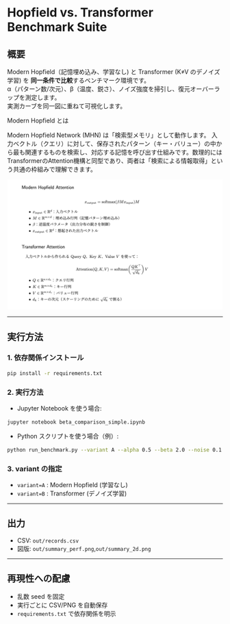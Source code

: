 # Hopfield vs. Transformer Benchmark Suite

## 概要
Modern Hopfield（記憶埋め込み、学習なし) と Transformer (K≠V のデノイズ学習) を **同一条件で比較**するベンチマーク環境です。  
α（パターン数/次元）、β（温度、鋭さ）、ノイズ強度を掃引し、復元オーバーラップを測定します。  
実測カーブを同一図に重ねて可視化します。

Modern Hopfield とは　

Modern Hopfield Network (MHN) は「検索型メモリ」として動作します。
入力ベクトル（クエリ）に対して、保存されたパターン（キー・バリュー）の中から最も関連するものを検索し、対応する記憶を呼び出す仕組みです。数理的にはTransformerのAttention機構と同型であり、両者は「検索による情報取得」という共通の枠組みで理解できます。

![MHN vs TF](docs/attention_cmp.png)

---

## 実行方法

### 1. 依存関係インストール
```bash
pip install -r requirements.txt
```

### 2. 実行方法
- Jupyter Notebook を使う場合:
```bash
jupyter notebook beta_comparison_simple.ipynb
```

- Python スクリプトを使う場合（例）:
```bash
python run_benchmark.py --variant A --alpha 0.5 --beta 2.0 --noise 0.1
```

### 3. variant の指定
- `variant=A` : Modern Hopfield (学習なし)
- `variant=B` : Transformer (デノイズ学習)

---

## 出力
- CSV: `out/records.csv`
- 図版: `out/summary_perf.png`,`out/summary_2d.png`

---

## 再現性への配慮
- 乱数 seed を固定
- 実行ごとに CSV/PNG を自動保存
- `requirements.txt` で依存関係を明示
